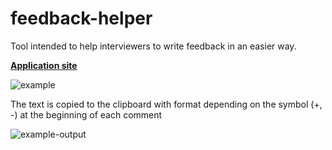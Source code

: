 # feedback-helper
Tool intended to help interviewers to write feedback in an easier way.

**[Application site](https://proyecto-nutria.github.io/feedback-helper/)**

![example](https://searleser97.gitlab.io/competitive-programming-notes/feedback-helper/feedbak_helper.png)

The text is copied to the clipboard with format depending on the symbol (+, -) at the beginning of each comment

![example-output](https://searleser97.gitlab.io/competitive-programming-notes/feedback-helper/feedback_helper_output.png)
